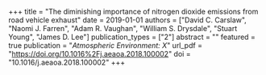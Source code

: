 +++
title = "The diminishing importance of nitrogen dioxide emissions from road vehicle exhaust"
date = 2019-01-01
authors = ["David C. Carslaw", "Naomi J. Farren", "Adam R. Vaughan", "William S. Drysdale", "Stuart Young", "James D. Lee"]
publication_types = ["2"]
abstract = ""
featured = true
publication = "*Atmospheric Environment: X*"
url_pdf = "https://doi.org/10.1016%2Fj.aeaoa.2018.100002"
doi = "10.1016/j.aeaoa.2018.100002"
+++

